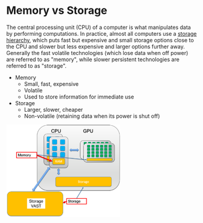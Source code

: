 # Memory vs Storage

The central processing unit (CPU) of a computer is what manipulates data by performing computations. In practice, almost all computers use a [storage hierarchy](https://en.wikipedia.org/wiki/Memory_hierarchy), which puts fast but expensive and small storage options close to the CPU and slower but less expensive and larger options further away. Generally the fast volatile technologies (which lose data when off power) are referred to as "memory", while slower persistent technologies are referred to as "storage".

- Memory
  - Small, fast, expensive
  - Volatile
  - Used to store information for immediate use
- Storage
  - Larger, slower, cheaper
  - Non-volatile (retaining data when its power is shut off)

<img src="https://raw.githubusercontent.com/DelilahYM/ImageHost/master/MemStorage.png" alt="Memory-Storage" width="60%"/>
